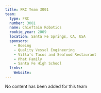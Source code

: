 ```yaml
---
title: FRC Team 3001
team:
  type: FRC
  number: 3001
  name: Chieftain Robotics
  rookie_year: 2009
  location: Santa Fe Springs, CA, USA
  sponsors:
    - Boeing
    - Quality Vessel Engineering
    - Villa's Tacos and Seafood Restaurant
    - Phat Family
    - Santa Fe High School
  links:
    Website: 
---
```

No content has been added for this team